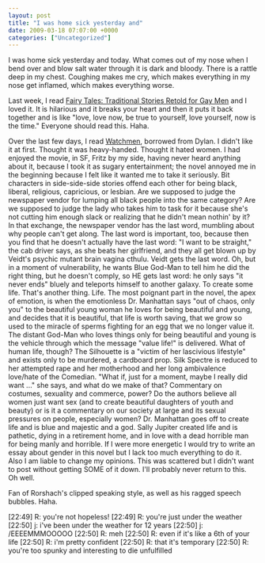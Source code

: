 ```yaml
---
layout: post
title: "I was home sick yesterday and"
date: 2009-03-18 07:07:00 +0000
categories: ["Uncategorized"]
---
```


I was home sick yesterday and today. What comes out of my nose when I bend over and blow salt water through it is dark and bloody. There is a rattle deep in my chest. Coughing makes me cry, which makes everything in my nose get inflamed, which makes everything worse.

Last week, I read [Fairy Tales: Traditional Stories Retold for Gay Men](http://www.amazon.com/Fairy-Tales-Traditional-Stories-Retold/dp/0062513095/) and I loved it. It is hilarious and it breaks your heart and then it puts it back together and is like "love, love now, be true to yourself, love yourself, now is the time." Everyone should read this. Haha.

Over the last few days, I read [Watchmen](http://www.amazon.com/Watchmen-Alan-Moore/dp/0930289234/), borrowed from Dylan. I didn't like it at first. Thought it was heavy-handed. Thought it hated women. I had enjoyed the movie, in SF, Fritz by my side, having never heard anything about it, because I took it as sugary entertainment; the novel annoyed me in the beginning because I felt like it wanted me to take it seriously. Bit characters in side-side-side stories offend each other for being black, liberal, religious, capricious, or lesbian. Are we supposed to judge the newspaper vendor for lumping all black people into the same category? Are we supposed to judge the lady who takes him to task for it because she's not cutting him enough slack or realizing that he didn't mean nothin' by it? In that exchange, the newspaper vendor has the last word, mumbling about why people can't get along. The last word is important, too, because then you find that he doesn't actually have the last word: "I want to be straight," the cab driver says, as she beats her girlfriend, and they all get blown up by Veidt's psychic mutant brain vagina cthulu. Veidt gets the last word. Oh, but in a moment of vulnerability, he wants Blue God-Man to tell him he did the right thing, but he doesn't comply, so HE gets last word: he only says "it never ends" bluely and teleports himself to another galaxy. To create some life. That's another thing. Life. The most poignant part in the novel, the apex of emotion, is when the emotionless Dr. Manhattan says "out of chaos, only you" to the beautiful young woman he loves for being beautiful and young, and decides that it is beautiful, that life is worth saving, that we grow so used to the miracle of sperms fighting for an egg that we no longer value it. The distant God-Man who loves things only for being beautiful and young is the vehicle through which the message "value life!" is delivered. What of human life, though? The Silhouette is a "victim of her lascivious lifestyle" and exists only to be murdered, a cardboard prop. Silk Spectre is reduced to her attempted rape and her motherhood and her long ambivalence love/hate of the Comedian. "What if, just for a moment, maybe I really did want ..." she says, and what do we make of that? Commentary on costumes, sexuality and commerce, power? Do the authors believe all women just want sex (and to create beautiful daughters of youth and beauty) or is it a commentary on our society at large and its sexual pressures on people, especially women? Dr. Manhattan goes off to create life and is blue and majestic and a god. Sally Jupiter created life and is pathetic, dying in a retirement home, and in love with a dead horrible man for being manly and horrible. If I were more energetic I would try to write an essay about gender in this novel but I lack too much everything to do it. Also I am liable to change my opinions. This was scattered but I didn't want to post without getting SOME of it down. I'll probably never return to this. Oh well.

Fan of Rorshach's clipped speaking style, as well as his ragged speech bubbles. Haha.

[22:49] R: you're not hopeless!
[22:49] R: you're just under the weather
[22:50] j: i've been under the weather for 12 years
[22:50] j: /EEEEMMMOOOOO
[22:50] R: meh
[22:50] R: even if it's like a 6th of your life
[22:50] R: i'm pretty confident
[22:50] R: that it's temporary
[22:50] R: you're too spunky and interesting to die unfulfilled